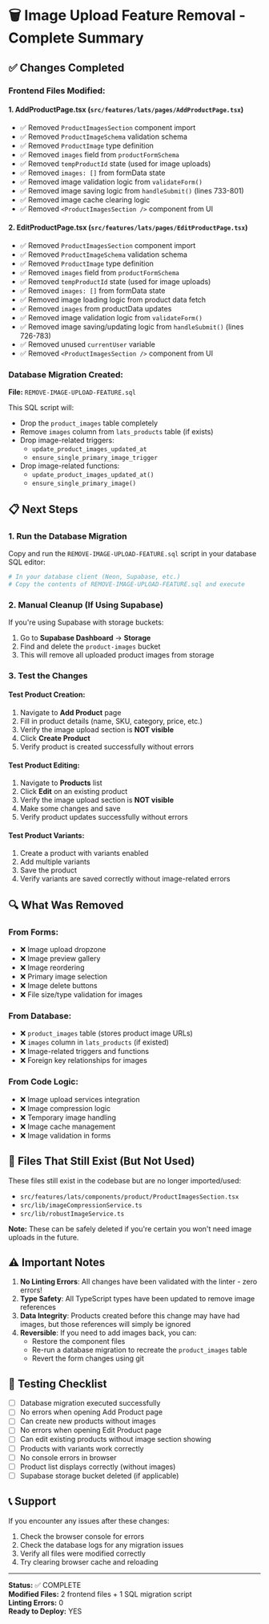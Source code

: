 # 🗑️ Image Upload Feature Removal - Complete Summary

## ✅ Changes Completed

### Frontend Files Modified:

#### 1. **AddProductPage.tsx** (`src/features/lats/pages/AddProductPage.tsx`)
- ✅ Removed `ProductImagesSection` component import
- ✅ Removed `ProductImageSchema` validation schema
- ✅ Removed `ProductImage` type definition
- ✅ Removed `images` field from `productFormSchema`
- ✅ Removed `tempProductId` state (used for image uploads)
- ✅ Removed `images: []` from formData state
- ✅ Removed image validation logic from `validateForm()`
- ✅ Removed image saving logic from `handleSubmit()` (lines 733-801)
- ✅ Removed image cache clearing logic
- ✅ Removed `<ProductImagesSection />` component from UI

#### 2. **EditProductPage.tsx** (`src/features/lats/pages/EditProductPage.tsx`)
- ✅ Removed `ProductImagesSection` component import
- ✅ Removed `ProductImageSchema` validation schema
- ✅ Removed `ProductImage` type definition
- ✅ Removed `images` field from `productFormSchema`
- ✅ Removed `tempProductId` state (used for image uploads)
- ✅ Removed `images: []` from formData state
- ✅ Removed image loading logic from product data fetch
- ✅ Removed `images` from productData updates
- ✅ Removed image validation logic from `validateForm()`
- ✅ Removed image saving/updating logic from `handleSubmit()` (lines 726-783)
- ✅ Removed unused `currentUser` variable
- ✅ Removed `<ProductImagesSection />` component from UI

### Database Migration Created:

**File:** `REMOVE-IMAGE-UPLOAD-FEATURE.sql`

This SQL script will:
- Drop the `product_images` table completely
- Remove `images` column from `lats_products` table (if exists)
- Drop image-related triggers:
  - `update_product_images_updated_at`
  - `ensure_single_primary_image_trigger`
- Drop image-related functions:
  - `update_product_images_updated_at()`
  - `ensure_single_primary_image()`

## 📋 Next Steps

### 1. Run the Database Migration

Copy and run the `REMOVE-IMAGE-UPLOAD-FEATURE.sql` script in your database SQL editor:

```bash
# In your database client (Neon, Supabase, etc.)
# Copy the contents of REMOVE-IMAGE-UPLOAD-FEATURE.sql and execute
```

### 2. Manual Cleanup (If Using Supabase)

If you're using Supabase with storage buckets:

1. Go to **Supabase Dashboard** → **Storage**
2. Find and delete the `product-images` bucket
3. This will remove all uploaded product images from storage

### 3. Test the Changes

#### Test Product Creation:
1. Navigate to **Add Product** page
2. Fill in product details (name, SKU, category, price, etc.)
3. Verify the image upload section is **NOT visible**
4. Click **Create Product**
5. Verify product is created successfully without errors

#### Test Product Editing:
1. Navigate to **Products** list
2. Click **Edit** on an existing product
3. Verify the image upload section is **NOT visible**
4. Make some changes and save
5. Verify product updates successfully without errors

#### Test Product Variants:
1. Create a product with variants enabled
2. Add multiple variants
3. Save the product
4. Verify variants are saved correctly without image-related errors

## 🔍 What Was Removed

### From Forms:
- ❌ Image upload dropzone
- ❌ Image preview gallery
- ❌ Image reordering
- ❌ Primary image selection
- ❌ Image delete buttons
- ❌ File size/type validation for images

### From Database:
- ❌ `product_images` table (stores product image URLs)
- ❌ `images` column in `lats_products` (if existed)
- ❌ Image-related triggers and functions
- ❌ Foreign key relationships for images

### From Code Logic:
- ❌ Image upload services integration
- ❌ Image compression logic
- ❌ Temporary image handling
- ❌ Image cache management
- ❌ Image validation in forms

## 💾 Files That Still Exist (But Not Used)

These files still exist in the codebase but are no longer imported/used:

- `src/features/lats/components/product/ProductImagesSection.tsx`
- `src/lib/imageCompressionService.ts`
- `src/lib/robustImageService.ts`

**Note:** These can be safely deleted if you're certain you won't need image uploads in the future.

## ⚠️ Important Notes

1. **No Linting Errors**: All changes have been validated with the linter - zero errors!
2. **Type Safety**: All TypeScript types have been updated to remove image references
3. **Data Integrity**: Products created before this change may have had images, but those references will simply be ignored
4. **Reversible**: If you need to add images back, you can:
   - Restore the component files
   - Re-run a database migration to recreate the `product_images` table
   - Revert the form changes using git

## 🎯 Testing Checklist

- [ ] Database migration executed successfully
- [ ] No errors when opening Add Product page
- [ ] Can create new products without images
- [ ] No errors when opening Edit Product page
- [ ] Can edit existing products without image section showing
- [ ] Products with variants work correctly
- [ ] No console errors in browser
- [ ] Product list displays correctly (without images)
- [ ] Supabase storage bucket deleted (if applicable)

## 📞 Support

If you encounter any issues after these changes:

1. Check the browser console for errors
2. Check the database logs for any migration issues
3. Verify all files were modified correctly
4. Try clearing browser cache and reloading

---

**Status:** ✅ COMPLETE  
**Modified Files:** 2 frontend files + 1 SQL migration script  
**Linting Errors:** 0  
**Ready to Deploy:** YES  


